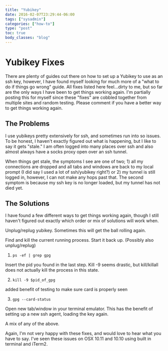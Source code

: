```yaml
---
title: "Yubikey"
date: 2016-02-07T23:29:44-06:00
tags: ["sysadmin"]
categories: ["how-to"]
type: "post"
toc: true
body_classes: "blog"
---
```


# Yubikey Fixes
There are plenty of guides out there on how to set up a Yubikey to use as an ssh key, however, I have found myself looking for much more of a "what to do if things go wrong" guide. All fixes listed here feel...dirty to me, but so far are the only ways I have been to get things working again. I'm partially posting this for myself since these "fixes" are cobbled together from multiple sites and random testing. Please comment if you have a better way to get things working again.

## The Problems
I use yubikeys pretty extensively for ssh, and sometimes run into so issues. To be honest, I haven't exactly figured out what is happening, but I like to say it gets "stale." I am often logged into many places over ssh and also almost always have a socks proxy open over an ssh tunnel.

When things get stale, the symptoms I see are one of two; 1) all my connections are dropped and all tabs and windows are back to my local prompt (I did say I used a lot of ssh/yubikey right?) or 2) my tunnel is still logged in, however, I can not make any hops past that. The second symptom is because my ssh key is no longer loaded, but my tunnel has not died yet.

## The Solutions
I have found a few different ways to get things working again, though I still haven't figured out exactly which order or mix of solutions will work when.

Unplug/replug yubikey. Sometimes this will get the ball rolling again.

Find and kill the current running process. Start it back up. (Possibly also unplug/replug) 

1. `ps -ef | grep gpg` 

Insert the pid you found in the last step. Kill -9 seems drastic, but kill/killall does not actually kill the process in this state. 

2. `kill -9 $pid_of_gpg`

added benefit of testing to make sure card is properly seen

3. `gpg --card-status`

Open new tab/window in your terminal emulator. This has the benefit of setting up a new ssh agent, loading the key again.

A mix of any of the above.

Again, I'm not very happy with these fixes, and would love to hear what you have to say. I've seen these issues on OSX 10.11 and 10.10 using built in terminal and iTerm2.
